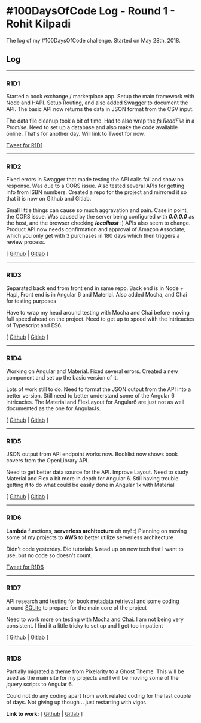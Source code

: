 # #100DaysOfCode Log - Round 1 - Rohit Kilpadi

The log of my #100DaysOfCode challenge. Started on May 28th, 2018.

## Log

---
### R1D1 
Started a book exchange / marketplace app. Setup the main framework with Node and HAPI. Setup Routing, and also added Swagger to document the API.  The basic API now returns the data in JSON format from the CSV input.

The data file cleanup took a bit of time. Had to also wrap the _fs.ReadFile_ in a _Promise_. Need to set up a database and also make the code available online. That's for another day. Will link to Tweet for now.

[Tweet for R1D1](http://bit.ly/2xm5qiG)

---
### R1D2
Fixed errors in Swagger that made testing the API calls fail and show no response. Was due to a CORS issue. Also tested several APIs for getting info from ISBN numbers. Created a repo for the project and mirrored it so that it is now on Github and Gitlab.

Small little things can cause so much aggravation and pain. Case in point, the CORS issue. Was caused by the server being configured with **_0.0.0.0_** as the host, and the browser checking **_localhost_** :) APIs also seem to change. Product API now needs confirmation and approval of Amazon Associate, which you only get with 3 purchases in 180 days which then triggers a review process.

[ [Github](http://bit.ly/2snBVYg) | [Gitlab](http://bit.ly/2H4F3NQ) ]

---
### R1D3
Separated back end from front end in same repo. Back end is in Node + Hapi, Front end is in Angular 6 and Material. Also added Mocha, and Chai for testing purposes

Have to wrap my head around testing with Mocha and Chai before moving full speed ahead on the project. Need to get up to speed with the intricacies of Typescript and ES6.

[ [Github](http://bit.ly/2snBVYg) | [Gitlab](http://bit.ly/2H4F3NQ) ]

---
### R1D4
Working on Angular and Material. Fixed several errors. Created a new component and set up the basic version of it.

Lots of work still to do. Need to format the JSON output from the API into a better version. Still need to better understand some of the Angular 6 intricacies. The Material and FlexLayout for Angular6 are just not as well documented as the one for AngularJs.

[ [Github](http://bit.ly/2snBVYg) | [Gitlab](http://bit.ly/2H4F3NQ) ]

---
### R1D5
JSON output from API endpoint works now.
Booklist now shows book covers from the OpenLibrary API.

Need to get better data source for the API. Improve Layout. Need to study Material and Flex a bit more in depth for Angular 6. Still having trouble getting it to do what could be easily done in Angular 1x with Material

[ [Github](http://bit.ly/2snBVYg) | [Gitlab](http://bit.ly/2H4F3NQ) ]

---
### R1D6
**Lambda** functions, **serverless architecture** oh my! :)
Planning on moving some of my projects to **AWS** to better utilize serverless architecture

Didn't code yesterday. Did tutorials & read up on new tech that I want to use, but no code so doesn't count. 

[Tweet for R1D6](http://bit.ly/2JqnJbl)

---
### R1D7
API research and testing for book metadata retrieval and some coding around [SQLite](http://bit.ly/2sCFnhy) to prepare for the main core of the project

Need to work more on testing with [Mocha](http://bit.ly/2HlFwLK) and [Chai](http://bit.ly/2sBuZXw). I am not being very consistent. I find it a little tricky to set up and I get too impatient

[ [Github](http://bit.ly/2snBVYg) | [Gitlab](http://bit.ly/2H4F3NQ) ]

---
### R1D8
Partially migrated a theme from Pixelarity to a Ghost Theme. This will be used as the main site for my projects and I will be moving some of the jquery scripts to Angular 6.

Could not do any coding apart from work related coding for the last couple of days. Not giving up though .. just restarting with vigor.

**Link to work:** [ [Github](http://bit.ly/2snBVYg) | [Gitlab](http://bit.ly/2H4F3NQ) ]
